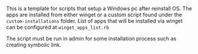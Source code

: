 This is a template for scripts that setup a Windows pc after reinstall OS. The apps are installed from either winget or
a custom script found under the `custom-installations` folder. List of apps that will be installed via winget can be
configured at `winget_apps_list.rb`

The script must be run in admin for some installation process such as creating symbolic link.